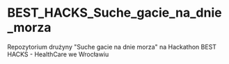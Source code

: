 # BEST_HACKS_Suche_gacie_na_dnie_morza
Repozytorium drużyny "Suche gacie na dnie morza" na Hackathon BEST HACKS - HealthCare we Wrocławiu
